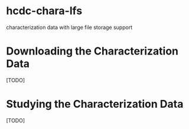 # hcdc-chara-lfs
characterization data with large file storage support


# Downloading the Characterization Data

[TODO]


# Studying the Characterization Data

[TODO]
